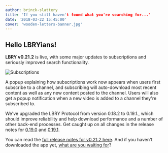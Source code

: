 ```yaml
---
author: brinck-slattery
title: 'If you still haven't found what you're searching for...'
date: '2018-03-22 15:45:00'
cover: 'wooden-letters-banner.jpg'
---
```

## Hello LBRYians! 

**LBRY v0.21.2** is live, with some major updates to subscriptions and seriously improved search functionality.

![Subscriptions](https://spee.ch/f/subs-app-drk.png)

A popup explaining how subscriptions work now appears when users first subscribe to a channel, and subscribing will auto-download most recent content as well as any new content posted to the channel.
Users will also get a popup notification when a new video is added to a channel they're subscribed to.

We've upgraded the LBRY Protocol from version 0.18.2 to 0.19.1., which should improve reliability and help download performance and a number of other back-end processes. Get caught up on all changes in the release notes for [0.19.0](https://github.com/lbryio/lbry/releases/tag/v0.19.) and [0.19.1](https://github.com/lbryio/lbry/releases/tag/v0.19.1).

You can read the [full release notes for v0.21.2 here](https://github.com/lbryio/lbry-app/releases). And if you haven't downloaded the app yet, [what are you waiting for](lbry.io/get)?
